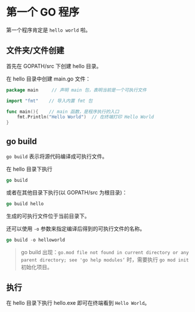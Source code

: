 # 第一个 GO 程序

第一个程序肯定是 `hello world` 啦。

## 文件夹/文件创建

首先在 GOPATH/src 下创建 hello 目录。

在 hello 目录中创建 main.go 文件：

```go
package main     // 声明 main 包，表明当前是一个可执行文件

import "fmt"    // 导入内置 fmt 包

func main(){    // main 函数，是程序执行的入口
    fmt.Println("Hello World")  // 在终端打印 Hello World
}
```

## go build

`go build` 表示将源代码编译成可执行文件。

在 hello 目录下执行 

```go
go build
```

或者在其他目录下执行(以 GOPATH/src 为根目录)：

```go
go build hello
```

生成的可执行文件位于当前目录下。

还可以使用 `-o` 参数来指定编译后得到的可执行文件的名称。

```go
go build -o helloworld
```

> go build 出现：`go.mod file not found in current directory or any parent directory; see 'go help modules‘` 时，需要执行 `go mod init` 初始化项目。

## 执行

在 hello 目录下执行 hello.exe 即可在终端看到 `Hello World`。